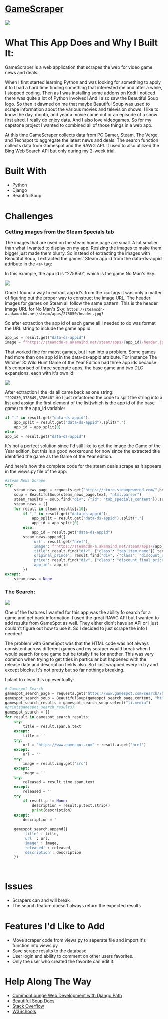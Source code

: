 # [GameScraper](https://mighty-oasis-10011.herokuapp.com/)
![](https://github.com/TR-1000/GameScraper/blob/master/staticfiles/img/GameCapture.PNG?raw=true)

# What This App Does and Why I Built It:
GameScraper is a web application that scrapes the web for video game news and deals. 

When I first started learning Python and was looking for something to apply it to I had a hard time finding something that interested me and after a while, I stopped coding. Then as I was installing some addons on Kodi I noticed there was quite a lot of Python involved! And I also saw the Beautiful Soup logo. So then it dawned on me that maybe Beautiful Soup was used to scrape information about the various movies and television shows. I like to know the day, month, and year a movie came out or an episode of a show first aired. I really do enjoy data. And I also love videogames. So for my capstone project I wanted to combined all of those things in a web app.

At this time GameScraper collects data from PC Gamer, Steam, The Verge, and Techspot to aggregate the latest news and deals. The search function collects data from Gamespot and the RAWG API. It used to also utilized the Bing Web Search API but only during my 2-week trial.

# Built With
* Python
* Django
* BeautifulSoup

# Challenges

### Getting images from the Steam Specials tab
The images that are used on the steam home page are small. A lot smaller than what I wanted to display on my app. Resizing the images to make them bigger just made them blurry. So instead of extracting the images with Beautiful Soup, I extracted the games' Steam app id from the data-ds-appid attribute in the `<a>` tag:

In this example, the app id is "275850", which is the game No Man's Sky.

![](https://github.com/TR-1000/GameScraper/blob/master/staticfiles/img/CaptureInspect.PNG?raw=true)

Once I found a way to extract app id's from the `<a>` tags it was only a matter of figuring out the proper way to construct the image URL. The header images for games on Steam all follow the same pattern. This is the header image URL for No Man's Sky: 
`https://steamcdn-a.akamaihd.net/steam/apps/275850/header.jpg?`

So after extraction the app id of each game all I needed to do was format the URL string to include the game app id:
```python
app_id = result.get("data-ds-appid")
image = f"https://steamcdn-a.akamaihd.net/steam/apps/{app_id}/header.jpg?"
```

That worked fine for maost games, but I ran into a problem. Some games had more than one app id in the data-ds-appid attribute. For instance The Witcher 3: Wild Hunt Game of the Year Edition had three app ids because it's comprised of three seperate apps, the base game and two DLC expansions, each with it's own id:

![](https://github.com/TR-1000/GameScraper/blob/master/staticfiles/img/CaptureInspectWitcher.png?raw=true)


After extraction I the ids all came back as one string: `"292030,378649,378648"` So I just refactored the code to split the string into a list and assign the first element of the list(which is the app id of the base game) to the app_id variable:
```python
if "," in result.get("data-ds-appid"):
    app_split = result.get("data-ds-appid").split(",")
    app_id = app_split[0]
else:
app_id = result.get("data-ds-appid")
```
It's not a perfect solution since I'd still like to get the image the Game of the Year edition, but this is a good workaround for now since the extracted title identified the game as the Game of the Year edition. 

And here's how the complete code for the steam deals scrape as it appears in the views.py file of the app:
<br/>

```python
#Steam News Scrape
try:
    steam_news_page = requests.get("https://store.steampowered.com/",headers={"User-Agent":"Defined"})
    soup = BeautifulSoup(steam_news_page.text, "html.parser")
    steam_results = soup.find("div", {"id": "tab_specials_content"}).select("a")
    steam_news = []
    for result in steam_results[:10]:
        if "," in result.get("data-ds-appid"):
            app_split = result.get("data-ds-appid").split(",")
            app_id = app_split[0]
        else:
            app_id = result.get("data-ds-appid")
        steam_news.append({
            'url': result.get("href"),
            'image': f"https://steamcdn-a.akamaihd.net/steam/apps/{app_id}/header.jpg",
            'title': result.find("div", {"class": "tab_item_name"}).text,
            'original_prince': result.find("div", {"class": "discount_original_price"}).text,
            'price': result.find("div", {"class": "discount_final_price"}).text,
            'app_id': app_id
        })
except:
    steam_news = None
```

### The Search:
![](https://github.com/TR-1000/GameScraper/blob/master/staticfiles/img/CaptureSearch.PNG?raw=true)


One of the features I wanted for this app was the ability fo search for a game and get back information. I used the great RAWG API but I wanted to add results from GameSpot as well. They either didn't have an API or I just couldn't figure out how to use it. So I decided to just scrape the info I needed! 

The problem with GameSpot was that the HTML code was not always consistent across different games and my scraper would break when I would search for one game but be totally fine for another. This was very common when trying to get titles in particular but happened with the release date and description fields also. So I just wrapped every in try and except blocks. It's not pretty but so far nothings breaking. 

I plant to clean this up eventually:
```python
# Gamespot Search
gamespot_search_page = requests.get("https://www.gamespot.com/search/?header=1&q=" + game_title,headers={"User-Agent":"Defined"})
gamespot_search_soup = BeautifulSoup(gamespot_search_page.content, "html.parser")
gamespot_search_results = gamespot_search_soup.select("li.media")
#print(gamespot_search_results)
gamespot_search = []
for result in gamespot_search_results:
    try:
        title = result.span.a.text
    except:
        title = ''
    try:
        url = "https://www.gamespot.com" + result.a.get('href')
    except:
        url = ''
    try:
        image = result.img.get('src')
    except:
        image = ''
    try:
        released = result.time.span.text
    except:
        released = ''
    try
        if result.p != None:
            description = result.p.text.strip()
            print(description)
    except:
        description = '
    
    gamespot_search.append({
        'title' : title,
        'url' : url,
        'image' : image,
        'released' : released,
        'description': description
    })
    
  
```


# Issues
* Scrapers can and will break
* The search feature doesn't always return the expected results


# Features I'd Like to Add
* Move scraper code from views.py to seperate file and import it's function into views.py
* Save scrape results to the database
* User login and ability to comment on other users favorites.
* Only the user who created the favorite can edit it.


# Help Along The Way
* [CommonLounge Web Development with Django Path](https://https://www.commonlounge.com//)
* [Beautiful Soup Docs](https://www.crummy.com/software/BeautifulSoup/bs4/doc/)
* [Stack Overflow](https://stackoverflow.com/)
* [W3Schools](https://www.w3schools.com/howto/howto_css_tooltip.asp)
